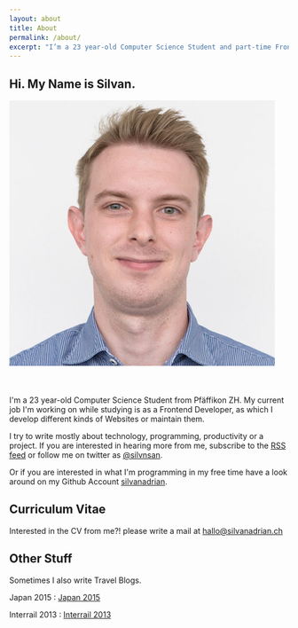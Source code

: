```yaml
---
layout: about
title: About
permalink: /about/
excerpt: "I’m a 23 year-old Computer Science Student and part-time Frontend Developer"
---
```


<h2 class="abouttitle">Hi. My Name is Silvan.</h2>

<div style="margin-bottom:50px;" class="center-block col-lg-5 col-md-5 col-sm-6 col-xs-9">
<img alt="Silvan Adrian" src="/img/about/about.jpg" />
</div>

I'm a 23 year-old Computer Science Student from Pfäffikon ZH. My current job I'm working on while studying is as a Frontend Developer, as which I develop different kinds of Websites or maintain them.

I try to write mostly about technology, programming, productivity or a project. If you are interested in hearing more from me, subscribe to the [RSS feed](http://silvanadrian.ch/feed.xml) or follow me on twitter as [ @silvnsan](https://twitter.com/silvnsan).

Or if you are interested in what I'm programming in my free time have a look around on my Github Account [silvanadrian](https://github.com/silvanadrian).

## Curriculum Vitae

Interested in the CV from me?! please write a mail at <a href="mailto:hallo@silvanadrian.ch">hallo@silvanadrian.ch</a>

## Other Stuff

Sometimes I also write Travel Blogs.

Japan 2015 : <a rel="nofollow" href="http://silvanadrian.ch/japan2015">Japan 2015</a>

Interrail 2013 : <a rel="nofollow" href="http://silvanadrian.ch/interrail2013">Interrail 2013</a>
